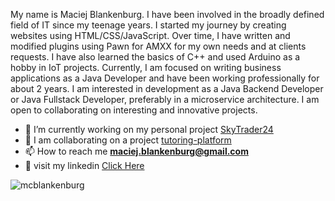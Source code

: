 My name is Maciej Blankenburg. I have been involved in the broadly defined field of IT since my teenage years. I started my journey by creating websites using HTML/CSS/JavaScript. Over time, I have written and modified plugins using Pawn for AMXX for my own needs and at clients requests. I have also learned the basics of C++ and used Arduino as a hobby in IoT projects. Currently, I am focused on writing business applications as a Java Developer and have been working professionally for about 2 years. I am interested in development as a Java Backend Developer or Java Fullstack Developer, preferably in a microservice architecture. I am open to collaborating on interesting and innovative projects.

- 🔭 I’m currently working on my personal project [SkyTrader24](https://github.com/McBlankenburg/SkyTrader24)
- 👯 I am collaborating on a project [tutoring-platform](https://github.com/Simple-as-Coding/tutoring-platform/)
- 📫 How to reach me **maciej.blankenburg@gmail.com**
- 👥 visit my linkedin [Click Here](https://www.linkedin.com/in/mcblankenburg/)

<p><img align="center" src="https://github-readme-stats.vercel.app/api/top-langs?username=mcblankenburg&show_icons=true&locale=en&layout=compact&theme=dark" alt="mcblankenburg" /></p>
 
